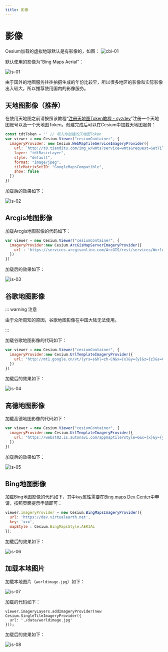 ```yaml
---
title: 影像
---
```


# 影像

Cesium加载的虚拟地球默认是有影像的，如图：
![cbi-01](/cesium-docs/assets/img/guide/cbi-01.jpg)

默认使用的影像为“Bing Maps Aerial”：

![is-01](/cesium-docs/assets/img/guide/is-01.png)

由于国外的地图服务往往拍摄生成的年份比较早，所以很多地区的影像和实际影像出入较大，所以推荐使用国内的影像服务。

## 天地图影像（推荐）

在使用天地图之前请按照该教程“[注册天地图Token教程 - syzdev](https://syzdev.cn/2021/08/11/注册天地图Token教程/)”注册一个天地图账号以及一个天地图Token。创建完成后可以在Cesium中加载天地图服务：

```javascript
const tdtToken = '' // 填入你创建的天地图Token
var viewer = new Cesium.Viewer("cesiumContainer", {
  imageryProvider: new Cesium.WebMapTileServiceImageryProvider({
    url: `http://t0.tianditu.com/img_w/wmts?service=wmts&request=GetTile&version=1.0.0&LAYER=img&tileMatrixSet=w&TileMatrix={TileMatrix}&TileRow={TileRow}&TileCol={TileCol}&style=default&format=tiles&tk=${tdtToken}`,
    layer: "tdtBasicLayer",
    style: "default",
    format: "image/jpeg",
    tileMatrixSetID: "GoogleMapsCompatible",
    show: false
  })
})
```

加载后的效果如下：

![is-02](/cesium-docs/assets/img/guide/is-02.png)

## Arcgis地图影像

加载Arcgis地图影像的代码如下：

```javascript
var viewer = new Cesium.Viewer("cesiumContainer", {
  imageryProvider:new Cesium.ArcGisMapServerImageryProvider({
    url : 'https://services.arcgisonline.com/ArcGIS/rest/services/World_Imagery/MapServer'
  })
})
```

加载后的效果如下：

![is-03](/cesium-docs/assets/img/guide/is-03.png)

## 谷歌地图影像

::: warning 注意

由于众所周知的原因，谷歌地图影像在中国大陆无法使用。

:::

加载谷歌地图影像的代码如下：

```javascript
var viewer = new Cesium.Viewer("cesiumContainer", {
  imageryProvider:new Cesium.UrlTemplateImageryProvider({
    url: "http://mt1.google.cn/vt/lyrs=s&hl=zh-CN&x={x}&y={y}&z={z}&s=Gali"
  })
})
```

加载后的效果如下：

![is-04](/cesium-docs/assets/img/guide/is-04.png)

## 高德地图影像

加载高德地图影像的代码如下：

```javascript
var viewer = new Cesium.Viewer("cesiumContainer", {
  imageryProvider:new Cesium.UrlTemplateImageryProvider({
    url: "https://webst02.is.autonavi.com/appmaptile?style=6&x={x}&y={y}&z={z}"
  })
})
```

加载后的效果如下：

![is-05](/cesium-docs/assets/img/guide/is-05.png)

## Bing地图影像

加载Bing地图影像的代码如下，其中`key`属性需要在[Bing maps Dev Center](https://www.bingmapsportal.com/Account/Register)中申请，按照页面提示申请即可：

```javascript
viewer.imageryProvider = new Cesium.BingMapsImageryProvider({
  url: 'https://dev.virtualearth.net',
  key: 'xxx',
  mapStyle : Cesium.BingMapsStyle.AERIAL
});
```

加载后的效果如下：

![is-06](/cesium-docs/assets/img/guide/is-06.png)

## 加载本地图片

加载本地图片（`worldimage.jpg`）如下：

![is-07](/cesium-docs/assets/img/guide/is-07.jpg)

加载的代码如下：

```
viewer.imageryLayers.addImageryProvider(new Cesium.SingleTileImageryProvider({
  url: './data/worldimage.jpg'
}));
```

加载后的效果如下：

![is-08](/cesium-docs/assets/img/guide/is-08.png)